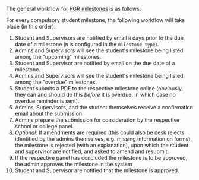 The general workflow for [PGR milestones](milestone) is as follows:

For every compulsory student milestone, the following workflow will take place (in this order):

1. Student and Supervisors are notified by email `N` days prior to the due date of a milestone (`N` is configured in the `milestone type`).
1. Admins and Supervisors will see the student's milestone being listed among the "upcoming" milestones.
1. Student and Supervisor are notified by email on the due date of a milestone.
1. Admins and Supervisors will see the student's milestone being listed among the "overdue" milestones.
1. Student submits a PDF to the respective milestone online (obviously, they can and should do this _before_ it is overdue, in which case no overdue reminder is sent).
1. Admins, Supervisors, and the student themselves receive a confirmation email about the submission
1. Admins prepare the submission for consideration by the respective school or college panel. 
1. _Optional:_ If amendments are required (this could also be desk rejects identified by the admins themselves, e.g. missing information on forms), the milestone is rejected (with an explanation), upon which the student and supervisor are notified, and asked to amend and resubmit.
1. If the respective panel has concluded the milestone is to be approved, the admin approves the milestone in the system
1. Student and Supervisor are notified that the milestone is approved.
